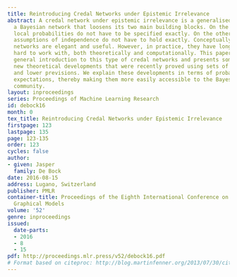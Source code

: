 ```yaml
---
title: Reintroducing Credal Networks under Epistemic Irrelevance
abstract: A credal network under epistemic irrelevance is a generalised version of
  a Bayesian network that loosens its two main building blocks. On the one hand, the
  local probabilities do not have to be specified exactly. On the other hand, the
  assumptions of independence do not have to hold exactly. Conceptually, these credal
  networks are elegant and useful. However, in practice, they have long remained very
  hard to work with, both theoretically and computationally. This paper provides a
  general introduction to this type of credal networks and presents some promising
  new theoretical developments that were recently proved using sets of desirable gambles
  and lower previsions. We explain these developments in terms of probabilities and
  expectations, thereby making them more easily accessible to the Bayesian network
  community.
layout: inproceedings
series: Proceedings of Machine Learning Research
id: debock16
month: 0
tex_title: Reintroducing Credal Networks under Epistemic Irrelevance
firstpage: 123
lastpage: 135
page: 123-135
order: 123
cycles: false
author:
- given: Jasper
  family: De Bock
date: 2016-08-15
address: Lugano, Switzerland
publisher: PMLR
container-title: Proceedings of the Eighth International Conference on Probabilistic
  Graphical Models
volume: '52'
genre: inproceedings
issued:
  date-parts:
  - 2016
  - 8
  - 15
pdf: http://proceedings.mlr.press/v52/debock16.pdf
# Format based on citeproc: http://blog.martinfenner.org/2013/07/30/citeproc-yaml-for-bibliographies/
---
```

